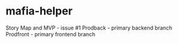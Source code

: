 # mafia-helper
Story Map and MVP - issue #1
Prodback - primary backend branch
Prodfront - primary frontend branch
